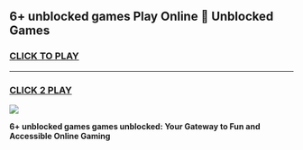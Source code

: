 
## 6+ unblocked games Play Online 👋 Unblocked Games
<h3>
<a href="https://premium.freeplayer.one?title=6+_unblocked_games&ref=19F">CLICK TO PLAY</a></h3>
<hr>

<h3>
<a href="https://premium.freeplayer.one?title=6+_unblocked_games&ref=19F">CLICK 2 PLAY</a>
  
</h3>

<a href="https://premium.freeplayer.one?title=6+_unblocked_games&ref=19F"><img src="https://clearcache.store/games.png"></a>


**6+ unblocked games games unblocked: Your Gateway to Fun and Accessible Online Gaming**
